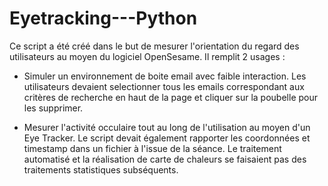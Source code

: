 # Eyetracking---Python

Ce script a été créé dans le but de mesurer l'orientation du regard des utilisateurs au moyen du logiciel OpenSesame. Il remplit 2 usages : 

- Simuler un environnement de boite email avec faible interaction. Les utilisateurs devaient selectionner tous les emails correspondant aux critères de recherche en haut de la page et cliquer sur la poubelle pour les supprimer.

- Mesurer l'activité occulaire tout au long de l'utilisation au moyen d'un Eye Tracker. Le script devait également rapporter les coordonnées et timestamp dans un fichier à l'issue de la séance. Le traitement automatisé et la réalisation de carte de chaleurs se faisaient pas des traitements statistiques subséquents. 
